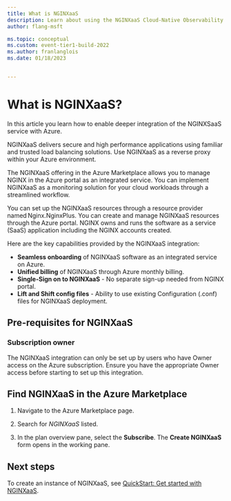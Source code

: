 ```yaml
---
title: What is NGINXaaS
description: Learn about using the NGINXaaS Cloud-Native Observability Platform in the Azure Marketplace.
author: flang-msft

ms.topic: conceptual
ms.custom: event-tier1-build-2022
ms.author: franlanglois
ms.date: 01/18/2023


---
```


# What is NGINXaaS?

In this article you learn how to enable deeper integration of the NGINXSaaS service with Azure.

NGINXaaS delivers secure and high performance applications using familiar and trusted load balancing solutions. Use NGINXaaS as a reverse proxy within your Azure environment.

The NGINXaaS offering in the Azure Marketplace allows you to manage NGINX in the Azure portal as an integrated service. You can implement NGINXaaS as a monitoring solution for your cloud workloads through a streamlined workflow.

You can set up the NGINXaaS resources through a resource provider named Nginx.NginxPlus. You can create and manage NGINXaaS resources through the Azure portal. NGINX owns and runs the software as a service (SaaS) application including the NGINX accounts created.

Here are the key capabilities provided by the NGINXaaS integration:

- **Seamless onboarding** of NGINXaaS software as an integrated service on Azure.
- **Unified billing** of NGINXaaS through Azure monthly billing.
- **Single-Sign on to NGINXaaS** - No separate sign-up needed from NGINX portal.
- **Lift and Shift config files** - Ability to use existing Configuration (.conf) files for NGINXaaS deployment.

## Pre-requisites for NGINXaaS

### Subscription owner

The NGINXaaS integration can only be set up by users who have Owner access on the Azure subscription. Ensure you have the appropriate Owner access before starting to set up this integration.

## Find NGINXaaS in the Azure Marketplace

1. Navigate to the Azure Marketplace page.

1. Search for _NGINXaaS_ listed.  

1. In the plan overview pane, select the **Subscribe**. The **Create NGINXaaS** form opens in the working pane.  

## Next steps

To create an instance of NGINXaaS, see [QuickStart: Get started with NGINXaaS](nginx-create.md).
